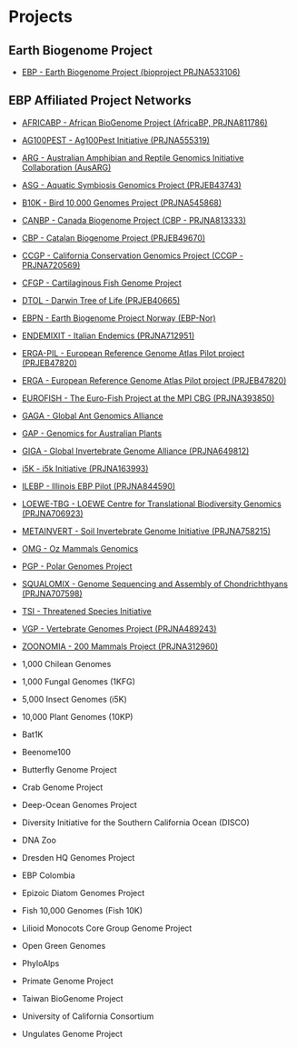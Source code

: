# Projects


## Earth Biogenome Project

- [EBP - Earth Biogenome Project (bioproject PRJNA533106)](/projects/EBP)

## EBP Affiliated Project Networks
- [AFRICABP - African BioGenome Project (AfricaBP, 	PRJNA811786)](/projects/AFRICABP)

- [AG100PEST - Ag100Pest Initiative (PRJNA555319)](/projects/AG100PEST)

- [ARG - Australian Amphibian and Reptile Genomics Initiative Collaboration (AusARG)](/projects/ARG)

- [ASG - Aquatic Symbiosis Genomics Project (PRJEB43743)](/projects/ASG)

- [B10K - Bird 10,000 Genomes Project (PRJNA545868)](/projects/B10K)

- [CANBP - Canada Biogenome Project (CBP - PRJNA813333)](/projects/CANBP)

- [CBP - Catalan Biogenome Project (PRJEB49670)](/projects/CBP)

- [CCGP - California Conservation Genomics Project (CCGP - PRJNA720569)](/projects/CCGP)

- [CFGP - Cartilaginous Fish Genome Project](/projects/CFGP)

- [DTOL - Darwin Tree of Life (PRJEB40665)](/projects/DTOL)

- [EBPN - Earth Biogenome Project Norway (EBP-Nor)](/projects/EBPN)

- [ENDEMIXIT - Italian Endemics (PRJNA712951)](/projects/ENDEMIXIT)

- [ERGA-PIL - European Reference Genome Atlas Pilot project (PRJEB47820)](/projects/ERGA-PIL)

- [ERGA - European Reference Genome Atlas Pilot project (PRJEB47820)](/projects/ERGA)

- [EUROFISH - The Euro-Fish Project at the MPI CBG (PRJNA393850)](/projects/EUROFISH)

- [GAGA - Global Ant Genomics Alliance](/projects/GAGA)

- [GAP - Genomics for Australian Plants](/projects/GAP)

- [GIGA - Global Invertebrate Genome Alliance (PRJNA649812)](/projects/GIGA)

- [i5K - i5k Initiative (PRJNA163993)](/projects/i5K)

- [ILEBP - Illinois EBP Pilot (PRJNA844590)](/projects/ILEBP)

- [LOEWE-TBG - LOEWE Centre for Translational Biodiversity Genomics (PRJNA706923)](/projects/LOEWE-TBG)

- [METAINVERT - Soil Invertebrate Genome Initiative (PRJNA758215)](/projects/METAINVERT)

- [OMG - Oz Mammals Genomics](/projects/OMG)

- [PGP - Polar Genomes Project](/projects/PGP)

- [SQUALOMIX - Genome Sequencing and Assembly of Chondrichthyans (PRJNA707598)](/projects/SQUALOMIX)

- [TSI - Threatened Species Initiative](/projects/TSI)

- [VGP  - Vertebrate Genomes Project (PRJNA489243)](/projects/VGP)

- [ZOONOMIA - 200 Mammals Project (PRJNA312960)](/projects/ZOONOMIA)

- 1,000 Chilean Genomes

- 1,000 Fungal Genomes (1KFG)

- 5,000 Insect Genomes (i5K)

- 10,000 Plant Genomes (10KP)

- Bat1K

- Beenome100

- Butterfly Genome Project

- Crab Genome Project

- Deep-Ocean Genomes Project

- Diversity Initiative for the Southern California Ocean (DISCO)

- DNA Zoo

- Dresden HQ Genomes Project

- EBP Colombia

- Epizoic Diatom Genomes Project

- Fish 10,000 Genomes (Fish 10K)

- Lilioid Monocots Core Group Genome Project

- Open Green Genomes

- PhyloAlps

- Primate Genome Project

- Taiwan BioGenome Project

- University of California Consortium

- Ungulates Genome Project



